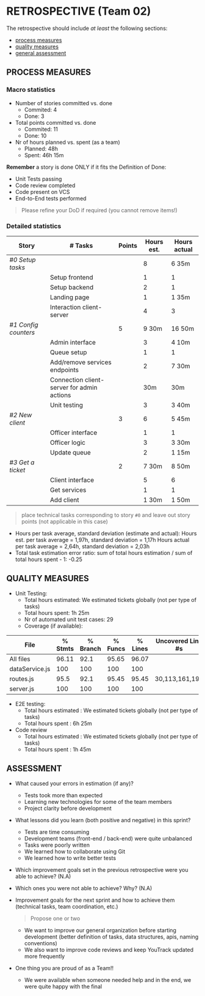 # RETROSPECTIVE (Team 02)

The retrospective should include _at least_ the following
sections:

- [process measures](#process-measures)
- [quality measures](#quality-measures)
- [general assessment](#assessment)

## PROCESS MEASURES

### Macro statistics

- Number of stories committed vs. done
  - Commited: 4
  - Done: 3
- Total points committed vs. done
  - Commited: 11
  - Done: 10
- Nr of hours planned vs. spent (as a team)
  - Planned: 48h
  - Spent: 46h 15m

**Remember** a story is done ONLY if it fits the Definition of Done:

- Unit Tests passing
- Code review completed
- Code present on VCS
- End-to-End tests performed

> Please refine your DoD if required (you cannot remove items!)

### Detailed statistics

| Story                | # Tasks                                    | Points | Hours est. | Hours actual |
| -------------------- | ------------------------------------------ | ------ | ---------- | ------------ |
| _#0 Setup tasks_     |                                            |        | 8          | 6 35m        |
|                      | Setup frontend                             |        | 1          | 1            |
|                      | Setup backend                              |        | 2          | 1            |
|                      | Landing page                               |        | 1          | 1 35m        |
|                      | Interaction client-server                  |        | 4          | 3            |
| _#1 Config counters_ |                                            | 5      | 9 30m      | 16 50m       |
|                      | Admin interface                            |        | 3          | 4 10m        |
|                      | Queue setup                                |        | 1          | 1            |
|                      | Add/remove services endpoints              |        | 2          | 7 30m        |
|                      | Connection client-server for admin actions |        | 30m        | 30m          |
|                      | Unit testing                               |        | 3          | 3 40m        |
| _#2 New client_      |                                            | 3      | 6          | 5 45m        |
|                      | Officer interface                          |        | 1          | 1            |
|                      | Officer logic                              |        | 3          | 3 30m        |
|                      | Update queue                               |        | 2          | 1 15m        |
| _#3 Get a ticket_    |                                            | 2      | 7 30m      | 8 50m        |
|                      | Client interface                           |        | 5          | 6            |
|                      | Get services                               |        | 1          | 1            |
|                      | Add client                                 |        | 1 30m      | 1 50m        |

> place technical tasks corresponding to story `#0` and leave out story points (not applicable in this case)

- Hours per task average, standard deviation (estimate and actual):
  Hours est. per task average = 1,97h, standard deviation = 1,17h
  Hours actual per task average = 2,64h, standard deviation = 2,03h
- Total task estimation error ratio: sum of total hours estimation / sum of total hours spent - 1: -0.25

## QUALITY MEASURES

- Unit Testing:
  - Total hours estimated: We estimated tickets globally (not per type of tasks)
  - Total hours spent: 1h 25m
  - Nr of automated unit test cases: 29
  - Coverage (if available):

| File           | % Stmts | % Branch | % Funcs | % Lines | Uncovered Line #s |
| -------------- | ------- | -------- | ------- | ------- | ----------------- |
| All files      | 96.11   | 92.1     | 95.65   | 96.07   |
| dataService.js | 100     | 100      | 100     | 100     |
| routes.js      | 95.5    | 92.1     | 95.45   | 95.45   | 30,113,161,191    |
| server.js      | 100     | 100      | 100     | 100     |

- E2E testing:
  - Total hours estimated : We estimated tickets globally (not per type of tasks)
  - Total hours spent : 6h 25m
- Code review
  - Total hours estimated : We estimated tickets globally (not per type of tasks)
  - Total hours spent : 1h 45m

## ASSESSMENT

- What caused your errors in estimation (if any)?

  - Tests took more than expected
  - Learning new technologies for some of the team members
  - Project clarity before development

- What lessons did you learn (both positive and negative) in this sprint?

  - Tests are time consuming
  - Development teams (front-end / back-end) were quite unbalanced
  - Tasks were poorly written
  - We learned how to collaborate using Git
  - We learned how to write better tests

- Which improvement goals set in the previous retrospective were you able to achieve? (N.A)

- Which ones you were not able to achieve? Why? (N.A)

- Improvement goals for the next sprint and how to achieve them (technical tasks, team coordination, etc.)

  > Propose one or two

  - We want to improve our general organization before starting development (better definition of tasks, data structures, apis, naming conventions)
  - We also want to improve code reviews and keep YouTrack updated more frequently

- One thing you are proud of as a Team!!

  - We were available when someone needed help and in the end, we were quite happy with the final
